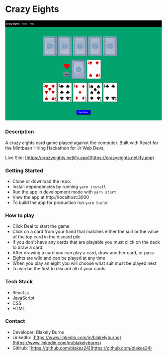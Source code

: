 # Crazy Eights 

![A screenshot of the game board](./public/game.png)

### Description  
A crazy eights card game played against the computer. Built with React for the Mintbean Hiring Hackathon for Jr Web Devs.

Live Site: [https://crazyeights.netlify.app](https://crazyeights.netlify.app)

### Getting Started 
- Clone or download the repo.  
- Install dependencies by running `yarn install`
- Run the app in development mode with `yarn start`
- View the app at http://localhost:3000 
- To build the app for production run `yarn build`

### How to play 
- Click Deal to start the game
- Click on a card from your hand that matches either the suit or the value of the top card in the discard pile
- If you don't have any cards that are playable you must click on the deck to draw a card
- After drawing a card you can play a card, draw another card, or pass
- Eights are wild and can be played at any time
- When you play an eight you will choose what suit must be played next
- To win be the first to discard all of your cards

### Tech Stack
- React.js
- JavaScript
- CSS
- HTML 

### Contact 
- Developer: Blakely Burns  
- LinkedIn: [https://www.linkedin.com/in/blakelyburns](https://www.linkedin.com/in/blakelyburns)
- GitHub: [https://github.com/blakes24](https://github.com/blakes24) 
